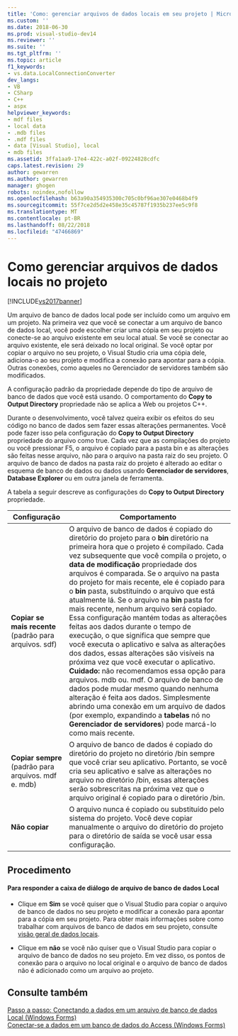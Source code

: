 ```yaml
---
title: 'Como: gerenciar arquivos de dados locais em seu projeto | Microsoft Docs'
ms.custom: ''
ms.date: 2018-06-30
ms.prod: visual-studio-dev14
ms.reviewer: ''
ms.suite: ''
ms.tgt_pltfrm: ''
ms.topic: article
f1_keywords:
- vs.data.LocalConnectionConverter
dev_langs:
- VB
- CSharp
- C++
- aspx
helpviewer_keywords:
- mdf files
- local data
- .mdb files
- .mdf files
- data [Visual Studio], local
- mdb files
ms.assetid: 3ffa1aa9-17e4-422c-a02f-09224828cdfc
caps.latest.revision: 29
author: gewarren
ms.author: gewarren
manager: ghogen
robots: noindex,nofollow
ms.openlocfilehash: b63a90a354935300c705c0bf96ae307e0468b4f9
ms.sourcegitcommit: 55f7ce2d5d2e458e35c45787f1935b237ee5c9f8
ms.translationtype: MT
ms.contentlocale: pt-BR
ms.lasthandoff: 08/22/2018
ms.locfileid: "47466869"
---
```

# <a name="how-to-manage-local-data-files-in-your-project"></a>Como gerenciar arquivos de dados locais no projeto
[!INCLUDE[vs2017banner](../includes/vs2017banner.md)]

Um arquivo de banco de dados local pode ser incluído como um arquivo em um projeto. Na primeira vez que você se conectar a um arquivo de banco de dados local, você pode escolher criar uma cópia em seu projeto ou conecte-se ao arquivo existente em seu local atual. Se você se conectar ao arquivo existente, ele será deixado no local original. Se você optar por copiar o arquivo no seu projeto, o Visual Studio cria uma cópia dele, adiciona-o ao seu projeto e modifica a conexão para apontar para a cópia. Outras conexões, como aqueles no Gerenciador de servidores também são modificados.  
  
 A configuração padrão da propriedade depende do tipo de arquivo de banco de dados que você está usando. O comportamento do **Copy to Output Directory** propriedade não se aplica a Web ou projetos C++.  
  
 Durante o desenvolvimento, você talvez queira exibir os efeitos do seu código no banco de dados sem fazer essas alterações permanentes. Você pode fazer isso pela configuração do **Copy to Output Directory** propriedade do arquivo como true. Cada vez que as compilações do projeto ou você pressionar F5, o arquivo é copiado para a pasta bin e as alterações são feitas nesse arquivo, não para o arquivo na pasta raiz do seu projeto. O arquivo de banco de dados na pasta raiz do projeto é alterado ao editar o esquema de banco de dados ou dados usando **Gerenciador de servidores**, **Database Explorer** ou em outra janela de ferramenta.  
  
 A tabela a seguir descreve as configurações do **Copy to Output Directory** propriedade.  
  
|Configuração|Comportamento|  
|-------------|--------------|  
|**Copiar se mais recente** (padrão para arquivos. sdf)|O arquivo de banco de dados é copiado do diretório do projeto para o **bin** diretório na primeira hora que o projeto é compilado. Cada vez subsequente que você compila o projeto, o **data de modificação** propriedade dos arquivos é comparada. Se o arquivo na pasta do projeto for mais recente, ele é copiado para o **bin** pasta, substituindo o arquivo que está atualmente lá. Se o arquivo na **bin** pasta for mais recente, nenhum arquivo será copiado. Essa configuração mantém todas as alterações feitas aos dados durante o tempo de execução, o que significa que sempre que você executa o aplicativo e salva as alterações dos dados, essas alterações são visíveis na próxima vez que você executar o aplicativo. **Cuidado:** não recomendamos essa opção para arquivos. mdb ou. mdf. O arquivo de banco de dados pode mudar mesmo quando nenhuma alteração é feita aos dados. Simplesmente abrindo uma conexão em um arquivo de dados (por exemplo, expandindo a **tabelas** nó no **Gerenciador de servidores**) pode marcá-lo como mais recente.|  
|**Copiar sempre** (padrão para arquivos. mdf e. mdb)|O arquivo de banco de dados é copiado do diretório do projeto no diretório /bin sempre que você criar seu aplicativo. Portanto, se você cria seu aplicativo e salve as alterações no arquivo no diretório /bin, essas alterações serão sobrescritas na próxima vez que o arquivo original é copiado para o diretório /bin.|  
|**Não copiar**|O arquivo nunca é copiado ou substituído pelo sistema do projeto. Você deve copiar manualmente o arquivo do diretório do projeto para o diretório de saída se você usar essa configuração.|  
  
## <a name="procedure"></a>Procedimento  
  
#### <a name="to-respond-to-the-local-database-file-dialog-box"></a>Para responder a caixa de diálogo de arquivo de banco de dados Local  
  
-   Clique em **Sim** se você quiser que o Visual Studio para copiar o arquivo de banco de dados no seu projeto e modificar a conexão para apontar para a cópia em seu projeto. Para obter mais informações sobre como trabalhar com arquivos de banco de dados em seu projeto, consulte [visão geral de dados locais](../data-tools/local-data-overview.md).  
  
-   Clique em **não** se você não quiser que o Visual Studio para copiar o arquivo de banco de dados no seu projeto. Em vez disso, os pontos de conexão para o arquivo no local original e o arquivo de banco de dados não é adicionado como um arquivo ao projeto.  
  
## <a name="see-also"></a>Consulte também  
 [Passo a passo: Conectando a dados em um arquivo de banco de dados Local (Windows Forms)](../data-tools/walkthrough-connecting-to-data-in-a-local-database-file-windows-forms.md)   
 [Conectar-se a dados em um banco de dados do Access (Windows Forms)](../data-tools/connect-to-data-in-an-access-database-windows-forms.md)